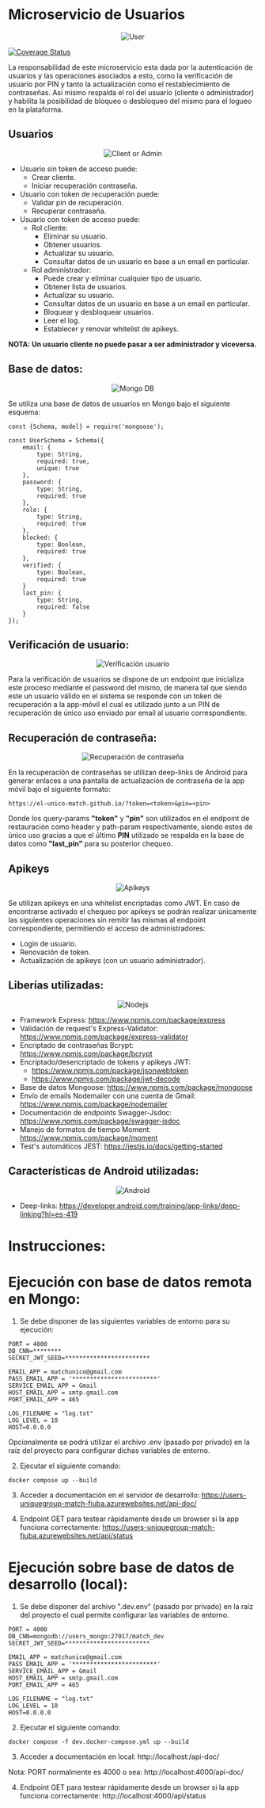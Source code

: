 # Microservicio de Usuarios 
<center><image src="https://encrypted-tbn0.gstatic.com/images?q=tbn:ANd9GcSO7xgbQ4sbzFsJ3kVavbsrOykzl4IF4w0arg&s" alt="User"></center>

[![Coverage Status](https://coveralls.io/repos/github/el-unico-match/users/badge.svg?branch=main)](https://coveralls.io/github/el-unico-match/users?branch=main)

La responsabilidad de este microservicio esta dada por la autenticación de usuarios y las operaciones asociados a esto, como la verificación de usuario por PIN y tanto la actualización como el restablecimiento de contraseñas. Así mismo respalda el rol del usuario (cliente o administrador) y habilita la posibilidad de bloqueo o desbloqueo del mismo para el logueo en la plataforma.

## Usuarios
<center><image src="https://encrypted-tbn0.gstatic.com/images?q=tbn:ANd9GcSDN5ie3jf7dQdm76qXoLbm3p3AqaFABa0kTw&s" alt="Client or Admin"></center>


* Usuario sin token de acceso puede:
    * Crear cliente.
    * Iniciar recuperación contraseña.
* Usuario con token de recuperación puede:
    * Validar pin de recuperación.
    * Recuperar contraseña.
* Usuario con token de acceso puede:
    * Rol cliente:
        * Eliminar su usuario.
        * Obtener usuarios.
        * Actualizar su usuario.
        * Consultar datos de un usuario en base a un email en particular.
    * Rol administrador:
        * Puede crear y eliminar cualquier tipo de usuario.
        * Obtener lista de usuarios.
        * Actualizar su usuario.
        * Consultar datos de un usuario en base a un email en particular.
        * Bloquear y desbloquear usuarios.
        * Leer el log.
        * Establecer y renovar whitelist de apikeys.

**NOTA: Un usuario cliente no puede pasar a ser administrador y viceversa.**

## Base de datos:

<center><image src="https://1000marcas.net/wp-content/uploads/2021/06/MongoDB-Logo-500x313.png" alt="Mongo DB"></center>


Se utiliza una base de datos de usuarios en Mongo bajo el siguiente esquema:

```
const {Schema, model} = require('mongoose');

const UserSchema = Schema({
    email: {
        type: String,
        required: true,
        unique: true
    },
    password: {
        type: String,
        required: true
    },
    role: {
        type: String,
        required: true
    },
    blocked: {
        type: Boolean,
        required: true
    },
    verified: {
        type: Boolean,
        required: true
    } 
    last_pin: {
        type: String,
        required: false
    } 
});

```

## Verificación de usuario:

<center><image src="https://encrypted-tbn0.gstatic.com/images?q=tbn:ANd9GcTL5VirLFw_JeBtL_BaKSjKQg96ZFMBkyk7rw&s" alt="Verificación usuario"></center>


Para la verificación de usuarios se dispone de un endpoint que inicializa este proceso mediante el password del mismo, de manera tal que siendo este un usuario válido en el sistema se responde con un token de recuperación a la app-móvil el cual es utilizado junto a un PIN de recuperación de único uso enviado por email al usuario correspondiente.

## Recuperación de contraseña:
<center><image src="https://encrypted-tbn0.gstatic.com/images?q=tbn:ANd9GcRcLdG8PD7Fyx6pSFbTzs06G8BQaAdqC6w6qg&s" alt="Recuperación de contraseña"></center>



En la recuperación de contraseñas se utilizan deep-links de Android para generar enlaces a una pantalla de actualización de contraseña de la app móvil bajo el siguiente formato:
```
https://el-unico-match.github.io/?token=<token>&pin=<pin>

```
Donde los query-params **"token"** y **"pin"** son utilizados en el endpoint de restauración como header y  path-param respectivamente, siendo estos de único uso gracias a que el último **PIN** utilizado se respalda en la base de datos como **"last_pin"** para su posterior chequeo.

## Apikeys
<center><image src="https://cdn.iconscout.com/icon/premium/png-256-thumb/api-key-5388573-4524213.png?f=webp" alt="Apikeys"></center>


Se utilizan apikeys en una whitelist encriptadas como JWT. En caso de encontrarse activado el chequeo por apikeys se podrán realizar únicamente las siguientes operaciones sin remitir las mismas al endpoint correspondiente, permitiendo el acceso de administradores:

* Login de usuario.
* Renovación de token.
* Actualización de apikeys (con un usuario administrador).

## Liberías utilizadas:
<center><image src="https://encrypted-tbn0.gstatic.com/images?q=tbn:ANd9GcRSJscx615heuSsv1tw02aEq7gBPkLohEBuxw&s" alt="Nodejs"></center>

* Framework Express: https://www.npmjs.com/package/express
* Validación de request's Express-Validator: https://www.npmjs.com/package/express-validator 
* Encriptado de contraseñas Bcrypt: https://www.npmjs.com/package/bcrypt
* Encriptado/desencriptado de tokens y apikeys JWT: 
    * https://www.npmjs.com/package/jsonwebtoken
    * https://www.npmjs.com/package/jwt-decode
* Base de datos Mongoose: https://www.npmjs.com/package/mongoose
* Envío de emails Nodemailer con una cuenta de Gmail: https://www.npmjs.com/package/nodemailer
* Documentación de endpoints Swagger-Jsdoc: https://www.npmjs.com/package/swagger-jsdoc
* Manejo de formatos de tiempo Moment: https://www.npmjs.com/package/moment
* Test's automáticos JEST: https://jestjs.io/docs/getting-started 

## Características de Android utilizadas:

<center><image src="https://www.tuprogramacion.com/images/topics/00002/thumb.jpg" alt="Android"></center>

* Deep-links: https://developer.android.com/training/app-links/deep-linking?hl=es-419

# Instrucciones:

# Ejecución con base de datos remota en Mongo:

1) Se debe disponer de las siguientes variables de entorno para su ejecución:

```
PORT = 4000
DB_CNN=********
SECRET_JWT_SEED=************************

EMAIL_APP = matchunico@gmail.com
PASS_EMAIL_APP = '************************'
SERVICE_EMAIL_APP = Gmail
HOST_EMAIL_APP = smtp.gmail.com
PORT_EMAIL_APP = 465

LOG_FILENAME = "log.txt"
LOG_LEVEL = 10
HOST=0.0.0.0

```
Opcionalmente se podrá utilizar el archivo .env (pasado por privado) en la 
raíz del proyecto para configurar dichas variables de entorno.

2) Ejecutar el siguiente comando:

```
docker compose up --build
```

3) Acceder a documentación en el servidor de desarrollo: https://users-uniquegroup-match-fiuba.azurewebsites.net/api-doc/

4) Endpoint GET para testear rápidamente desde un browser si la app funciona correctamente: https://users-uniquegroup-match-fiuba.azurewebsites.net/api/status


# Ejecución sobre base de datos de desarrollo (local):

1) Se debe disponer del archivo ".dev.env" (pasado por privado) en la raíz del proyecto
el cual permite configurar las variables de entorno.

```
PORT = 4000
DB_CNN=mongodb://users_mongo:27017/match_dev
SECRET_JWT_SEED=************************

EMAIL_APP = matchunico@gmail.com
PASS_EMAIL_APP = '************************'
SERVICE_EMAIL_APP = Gmail
HOST_EMAIL_APP = smtp.gmail.com
PORT_EMAIL_APP = 465

LOG_FILENAME = "log.txt"
LOG_LEVEL = 10
HOST=0.0.0.0

```

2) Ejecutar el siguiente comando:

```
docker compose -f dev.docker-compose.yml up --build
```
3) Acceder a documentación en local: http://localhost:<PORT>/api-doc/

Nota: PORT normalmente es 4000 o sea: http://localhost:4000/api-doc/

4) Endpoint GET para testear rápidamente desde un browser si la app funciona correctamente: http://localhost:4000/api/status
